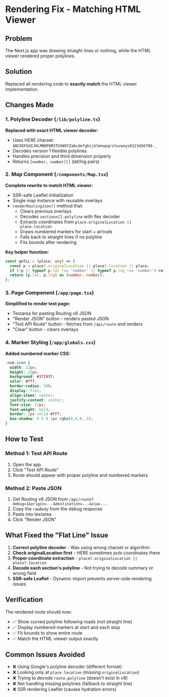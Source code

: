 # Rendering Fix - Matching HTML Viewer

## Problem
The Next.js app was drawing straight lines or nothing, while the HTML viewer rendered proper polylines.

## Solution
Replaced all rendering code to **exactly match** the HTML viewer implementation.

## Changes Made

### 1. Polyline Decoder (`/lib/polyline.ts`)
**Replaced with exact HTML viewer decoder:**
- Uses HERE charset: `ABCDEFGHIJKLMNOPQRSTUVWXYZabcdefghijklmnopqrstuvwxyz0123456789-_`
- Decodes version 1 flexible polylines
- Handles precision and third dimension properly
- Returns `[number, number][]` (lat/lng pairs)

### 2. Map Component (`/components/Map.tsx`)
**Complete rewrite to match HTML viewer:**
- SSR-safe Leaflet initialization
- Single map instance with reusable overlays
- `renderRoutingJson()` method that:
  - Clears previous overlays
  - Decodes `sections[].polyline` with flex decoder
  - Extracts coordinates from `place.originalLocation || place.location`
  - Draws numbered markers for start + arrivals
  - Falls back to straight lines if no polyline
  - Fits bounds after rendering

**Key helper function:**
```typescript
const getLL = (place: any) => {
  const p = place?.originalLocation || place?.location || place;
  if (!p || typeof p.lat !== 'number' || typeof p.lng !== 'number') return null;
  return [p.lat, p.lng] as [number, number];
};
```

### 3. Page Component (`/app/page.tsx`)
**Simplified to render test page:**
- Textarea for pasting Routing v8 JSON
- "Render JSON" button - renders pasted JSON
- "Test API Route" button - fetches from `/api/route` and renders
- "Clear" button - clears overlays

### 4. Marker Styling (`/app/globals.css`)
**Added numbered marker CSS:**
```css
.num-icon {
  width: 22px;
  height: 22px;
  background: #1f2937;
  color: #fff;
  border-radius: 50%;
  display: flex;
  align-items: center;
  justify-content: center;
  font-size: 12px;
  font-weight: bold;
  border: 2px solid #fff;
  box-shadow: 0 0 0 1px rgba(0,0,0,.2);
}
```

## How to Test

### Method 1: Test API Route
1. Open the app
2. Click "Test API Route"
3. Route should appear with proper polyline and numbered markers

### Method 2: Paste JSON
1. Get Routing v8 JSON from `/api/route?debug=1&origin=...&destination=...&via=...`
2. Copy the `rawBody` from the debug response
3. Paste into textarea
4. Click "Render JSON"

## What Fixed the "Flat Line" Issue

1. **Correct polyline decoder** - Was using wrong charset or algorithm
2. **Check originalLocation first** - HERE sometimes puts coordinates there
3. **Proper coordinate extraction** - `place?.originalLocation || place?.location`
4. **Decode each section's polyline** - Not trying to decode summary or wrong field
5. **SSR-safe Leaflet** - Dynamic import prevents server-side rendering issues

## Verification

The rendered route should now:
- ✅ Show curved polyline following roads (not straight line)
- ✅ Display numbered markers at start and each stop
- ✅ Fit bounds to show entire route
- ✅ Match the HTML viewer output exactly

## Common Issues Avoided

- ❌ Using Google's polyline decoder (different format)
- ❌ Looking only at `place.location` (missing `originalLocation`)
- ❌ Trying to decode `route.polyline` (doesn't exist in v8)
- ❌ Not handling missing polylines (fallback to straight line)
- ❌ SSR rendering Leaflet (causes hydration errors)
